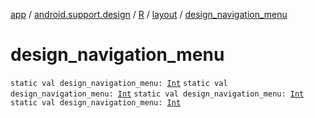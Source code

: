 [app](../../../index.md) / [android.support.design](../../index.md) / [R](../index.md) / [layout](index.md) / [design_navigation_menu](.)

# design_navigation_menu

`static val design_navigation_menu: `[`Int`](https://kotlinlang.org/api/latest/jvm/stdlib/kotlin/-int/index.html)
`static val design_navigation_menu: `[`Int`](https://kotlinlang.org/api/latest/jvm/stdlib/kotlin/-int/index.html)
`static val design_navigation_menu: `[`Int`](https://kotlinlang.org/api/latest/jvm/stdlib/kotlin/-int/index.html)
`static val design_navigation_menu: `[`Int`](https://kotlinlang.org/api/latest/jvm/stdlib/kotlin/-int/index.html)